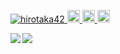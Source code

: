 <p align="left"> 
  <a href="https://github.com/hirotaka42/hirotaka42/">
    <img src="https://komarev.com/ghpvc/?username=hirotaka42" alt="hirotaka42" />
  </a>
  <a href="https://github.com/hirotaka42">
    <img height="20" src="https://img.shields.io/github/followers/hirotaka42?label=follow&logo=github&style=flat" />
  </a>
  <a href="https://qiita.com/NNNGriziMan">
    <img height="20" src="https://qiita-badge.apiapi.app/s/NNNGriziMan/posts.svg" />
  </a>
  <//qiita.com/NNNGriziMan">
    <img height="20" src="https://qiita-badge.apiapi.app/s/NNNGriziMan/contributions.svg" />
  </a>
</p>

<a href="https://github.com/anuraghazra/github-readme-stats">
  <img align="left" src="https://github-readme-stats.vercel.app/api?username=hirotaka42&count_private=true&show_icons=true" />
</a>
<a href="https://github.com/anuraghazra/github-readme-stats">
  <img align="left" src="https://github-readme-stats.vercel.app/api/top-langs/?username=hirotaka42&hide=AGS%20Script,ASL,Roff&layout=compact&langs_count=8" />
</a>
